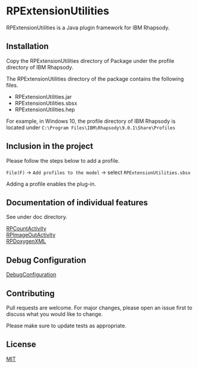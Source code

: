 # RPExtensionUtilities

RPExtensionUtilities is a Java plugin framework for IBM Rhapsody.

## Installation

Copy the RPExtensionUtilities directory of Package under the profile directory of IBM Rhapsody.

The RPExtensionUtilities directory of the package contains the following files.
- RPExtensionUtilities.jar
- RPExtensionUtilities.sbsx
- RPExtensionUtilities.hep


For example, in Windows 10, the profile directory of IBM Rhapsody is located under
 `C:\Program Files\IBM\Rhapsody\9.0.1\Share\Profiles`

## Inclusion in the project

Please follow the steps below to add a profile.


`File(F)` -> `Add profiles to the model` -> select `RPExtensionUtilities.sbsx`

Adding a profile enables the plug-in.

## Documentation of individual features

See under doc directory.

[RPCountActivity](doc/RPCountActivity.md)  
[RPImageOutActivity](doc/RPImageOutActivity.md)  
[RPDoxygenXML](doc/RPDoxygenXML.md)  

## Debug Configuration

[DebugConfiguration](doc/DebugConfiguration.md)  

## Contributing

Pull requests are welcome. For major changes, please open an issue first
to discuss what you would like to change.

Please make sure to update tests as appropriate.

## License

[MIT](https://choosealicense.com/licenses/mit/)
